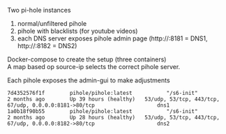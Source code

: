 Two pi-hole instances
1. normal/unfiltered pihole
2. pihole with blacklists (for youtube videos)
3. each DNS server exposes pihole admin page (http://<host>:8181 = DNS1, http://<host>:8182 = DNS2)

Docker-compose to create the setup (three containers)\
A map based op source-ip selects the correct pihole server.

Each pihole exposes the admin-gui to make adjustments

```
7d4352576f1f        pihole/pihole:latest           "/s6-init"               2 months ago        Up 39 hours (healthy)   53/udp, 53/tcp, 443/tcp, 67/udp, 0.0.0.0:8181->80/tcp                    dns1
1a0b18f90b55        pihole/pihole:latest           "/s6-init"               2 months ago        Up 28 hours (healthy)   53/udp, 53/tcp, 443/tcp, 67/udp, 0.0.0.0:8182->80/tcp                    dns2
```